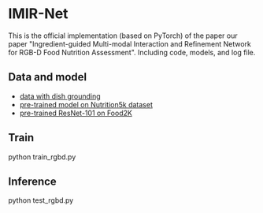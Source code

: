 # IMIR-Net
This is the official implementation (based on PyTorch) of the paper our paper "Ingredient-guided Multi-modal Interaction and Refinement Network for RGB-D Food Nutrition Assessment".
Including code, models, and log file.

## Data and model
- [data with dish grounding](https://pan.baidu.com/s/1VzYF3wWGLrYJHH4liUEhDw?pwd=14x6)
- [pre-trained model on Nutrition5k dataset](https://pan.baidu.com/s/1x-TSXCddzoZjALfB0rIamQ?pwd=hz1e)
- [pre-trained ResNet-101 on Food2K](https://pan.baidu.com/s/1CZ22j3WzZOoBKKWM8YuVwg?pwd=bpaf)

## Train
python train_rgbd.py

## Inference
python test_rgbd.py
